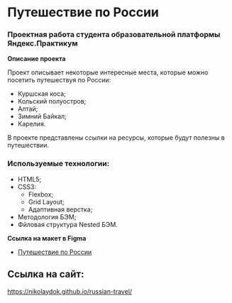 # Путешествие по России
### Проектная работа студента образовательной платформы Яндекс.Практикум

**Описание проекта**

Проект описывает некоторые интересные места, которые можно посетить путешествуя по России:
- Куршская коса;
- Кольский полуостров;
- Алтай;
- Зимний Байкал;
- Карелия.

В проекте представлены ссылки на ресурсы, которые будут полезны в путешествии.


### Используемые технологии:
- HTML5;
- CSS3:
  - Flexbox;
  - Grid Layout;
  - Адаптивная верстка;
- Методология БЭМ;
- Фйловая структура Nested БЭМ.


**Ссылка на макет в Figma**

* [Путешествие по России](https://www.figma.com/file/5S2WSbEFL6awjVWJ0NWL8Q/Sprint-3_-Russia-_-desktop-mobile?node-id=28503%3A0)

## Ссылка на сайт:
https://nikolaydok.github.io/russian-travel/
